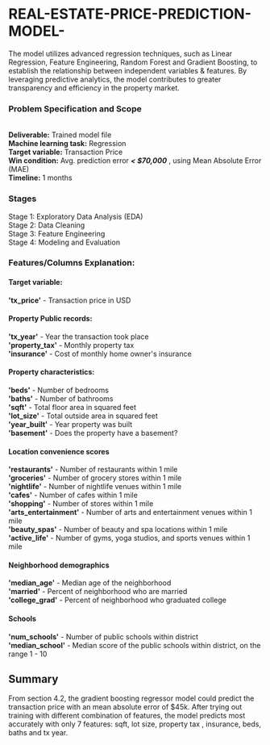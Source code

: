 # REAL-ESTATE-PRICE-PREDICTION-MODEL-
The model utilizes advanced regression techniques, such as Linear Regression, Feature Engineering, Random Forest and Gradient Boosting, to establish the relationship between independent variables & features. By leveraging predictive analytics, the model contributes to greater transparency and efficiency in the property market. 
### Problem Specification and Scope

<br>__Deliverable:__ Trained model file
<br>__Machine learning task:__ Regression
<br>__Target variable:__ Transaction Price
<br>__Win condition:__ Avg. prediction error  __*< $70,000*__ , using Mean Absolute Error (MAE)
<br>__Timeline:__ 1 months
### Stages
Stage 1: Exploratory Data Analysis (EDA)
<br>Stage 2: Data Cleaning
<br>Stage 3: Feature Engineering
<br>Stage 4: Modeling and Evaluation

### Features/Columns Explanation:
#### Target variable:
**'tx_price'** - Transaction price in USD

#### Property Public records:
**'tx_year'** - Year the transaction took place
<br>**'property_tax'** - Monthly property tax
<br>**'insurance'** - Cost of monthly home owner's insurance

#### Property characteristics:
**'beds'** - Number of bedrooms
<br>**'baths'** - Number of bathrooms
<br>**'sqft'** - Total floor area in squared feet
<br>**'lot_size'** - Total outside area in squared feet
<br>**'year_built'** - Year property was built
<br>**'basement'** - Does the property have a basement?
#### Location convenience scores
**'restaurants'** - Number of restaurants within 1 mile
<br>**'groceries'** - Number of grocery stores within 1 mile
<br>**'nightlife'** - Number of nightlife venues within 1 mile
<br>**'cafes'** - Number of cafes within 1 mile
<br>**'shopping'** - Number of stores within 1 mile
<br>**'arts_entertainment'** - Number of arts and entertainment venues within 1 mile
<br>**'beauty_spas'** - Number of beauty and spa locations within 1 mile
<br>**'active_life'** - Number of gyms, yoga studios, and sports venues within 1 mile

#### Neighborhood demographics
**'median_age'** - Median age of the neighborhood
<br>**'married'** - Percent of neighborhood who are married
<br>**'college_grad'** - Percent of neighborhood who graduated college

#### Schools
**'num_schools'** - Number of public schools within district
<br>**'median_school'** - Median score of the public schools within district, on the range 1 - 10

## Summary
From section 4.2, the gradient boosting regressor model could predict the transaction price with an mean absolute error of $45k. After trying out training with different combination of features, the model predicts most accurately with only 7 features: sqft, lot size, property tax , insurance, beds, baths and tx year.

